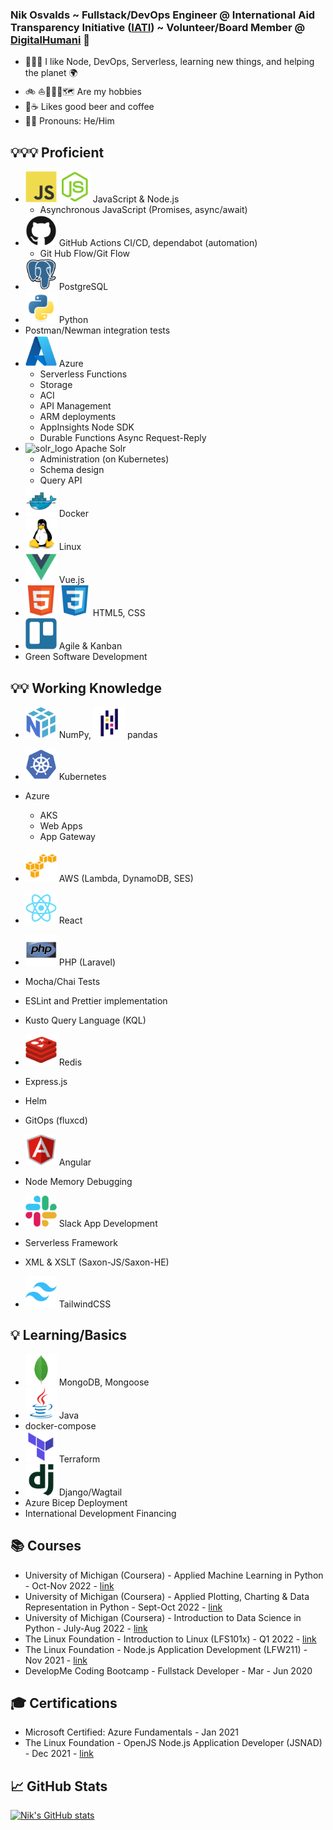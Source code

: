 ### Nik Osvalds ~ Fullstack/DevOps Engineer @ International Aid Transparency Initiative ([IATI](https://github.com/IATI)) ~ Volunteer/Board Member @ [DigitalHumani](https://digitalhumani.com) 🌲
- 👨🏻‍💻 I like Node, DevOps, Serverless, learning new things, and helping the planet 🌍   
- 🚲 ⛵️🏃🏻‍♂️🗺 Are my hobbies 
- 🍻☕️ Likes good beer and coffee
- 👨🏻 Pronouns: He/Him

## 💡💡💡 Proficient
- <img src="https://github.com/devicons/devicon/blob/master/icons/javascript/javascript-original.svg" alt="Javascript logo" width="50" height="50"> <img src="https://github.com/devicons/devicon/blob/master/icons/nodejs/nodejs-original.svg" alt="Node.js logo" width="50" height="50"> JavaScript & Node.js 
  - Asynchronous JavaScript (Promises, async/await)
- <img src="https://github.com/devicons/devicon/blob/master/icons/github/github-original.svg" alt="GitHub logo" width="50" height="50"> GitHub Actions CI/CD, dependabot (automation)
  - Git Hub Flow/Git Flow
- <img src="https://github.com/devicons/devicon/blob/master/icons/postgresql/postgresql-original.svg" alt="postgresql logo" width="50" height="50"> PostgreSQL
- <img src="https://github.com/devicons/devicon/blob/master/icons/python/python-original.svg" alt="python logo" width="50" height="50"> Python
- Postman/Newman integration tests
- <img src="https://github.com/devicons/devicon/blob/master/icons/azure/azure-original.svg" alt="azure logo" width="50" height="50"> Azure 
  - Serverless Functions
  - Storage
  - ACI
  - API Management
  - ARM deployments
  - AppInsights Node SDK
  - Durable Functions Async Request-Reply
- ![solr_logo](https://user-images.githubusercontent.com/60047271/167163461-58829f9b-6afc-495b-85ee-89ea08db4519.png) Apache Solr
  - Administration (on Kubernetes)
  - Schema design
  - Query API 
- <img src="https://github.com/devicons/devicon/blob/master/icons/docker/docker-original.svg" alt="docker logo" width="50" height="50"> Docker
- <img src="https://github.com/devicons/devicon/blob/master/icons/linux/linux-original.svg" alt="linux logo" width="50" height="50"> Linux
- <img src="https://github.com/devicons/devicon/blob/master/icons/vuejs/vuejs-original.svg" alt="Vue.js logo" width="50" height="50"> Vue.js
- <img src="https://github.com/devicons/devicon/blob/master/icons/html5/html5-original.svg" alt="html logo" width="50" height="50"> <img src="https://github.com/devicons/devicon/blob/master/icons/css3/css3-original.svg" alt="CSS logo" width="50" height="50"> HTML5, CSS
- <img src="https://github.com/devicons/devicon/blob/master/icons/trello/trello-plain.svg" alt="Trello logo" width="50" height="50"> Agile & Kanban
- Green Software Development

## 💡💡 Working Knowledge
- <img src="https://github.com/devicons/devicon/blob/master/icons/numpy/numpy-original.svg" alt="numpy logo" width="50" height="50"> NumPy, <img src="https://github.com/devicons/devicon/blob/master/icons/pandas/pandas-original.svg" alt="pandas logo" width="50" height="50"> pandas
- <img src="https://github.com/devicons/devicon/blob/master/icons/kubernetes/kubernetes-plain.svg" alt="kubernetes logo" width="50" height="50"> Kubernetes
- Azure
  - AKS
  - Web Apps
  - App Gateway
- <img src="https://github.com/devicons/devicon/blob/master/icons/amazonwebservices/amazonwebservices-original.svg" alt="aws logo" width="50" height="50"> AWS (Lambda, DynamoDB, SES)

- <img src="https://github.com/devicons/devicon/blob/master/icons/react/react-original.svg" alt="react logo" width="50" height="50"> React
- <img src="https://github.com/devicons/devicon/blob/master/icons/php/php-original.svg" alt="php logo" width="50" height="50"> PHP (Laravel)
- Mocha/Chai Tests
- ESLint and Prettier implementation
- Kusto Query Language (KQL)
- <img src="https://github.com/devicons/devicon/blob/master/icons/redis/redis-original.svg" alt="redis logo" width="50" height="50"> Redis
- Express.js
- Helm
- GitOps (fluxcd)
- <img src="https://github.com/devicons/devicon/blob/master/icons/angularjs/angularjs-original.svg" alt="angular logo" width="50" height="50"> Angular
- Node Memory Debugging
- <img src="https://github.com/devicons/devicon/blob/master/icons/slack/slack-original.svg" alt="slack logo" width="50" height="50"> Slack App Development
- Serverless Framework
- XML & XSLT (Saxon-JS/Saxon-HE)
- <img src="https://github.com/devicons/devicon/blob/master/icons/tailwindcss/tailwindcss-plain.svg" alt="tailwindcss logo" width="50" height="50"> TailwindCSS

## 💡 Learning/Basics
- <img src="https://github.com/devicons/devicon/blob/master/icons/mongodb/mongodb-original.svg" alt="mongodb logo" width="50" height="50"> MongoDB, Mongoose
- <img src="https://github.com/devicons/devicon/blob/master/icons/java/java-original.svg" alt="java logo" width="50" height="50"> Java
- docker-compose
- <img src="https://github.com/devicons/devicon/blob/master/icons/terraform/terraform-original.svg" alt="terraform logo" width="50" height="50"> Terraform
- <img src="https://github.com/devicons/devicon/blob/master/icons/django/django-plain.svg" alt="django logo" width="50" height="50"> Django/Wagtail
- Azure Bicep Deployment
- International Development Financing

## 📚 Courses
- University of Michigan (Coursera) - Applied Machine Learning in Python - Oct-Nov 2022 - [link](https://coursera.org/share/f98e6f05038f91747028917b87d4437f)
- University of Michigan (Coursera) - Applied Plotting, Charting & Data Representation in Python - Sept-Oct 2022 - [link](https://coursera.org/share/c48905dd177656890ad77e3687a25c2c)
- University of Michigan (Coursera) - Introduction to Data Science in Python - July-Aug 2022 - [link](https://coursera.org/verify/RCVYVQL4HR9Z)
- The Linux Foundation - Introduction to Linux (LFS101x) - Q1 2022 - [link](https://learning.edx.org/course/course-v1:LinuxFoundationX+LFS101x+2T2021/home)
- The Linux Foundation - Node.js Application Development (LFW211) - Nov 2021 - [link](https://www.credly.com/badges/18b1a277-c609-498c-897c-e56c5e578455/public_url)
- DevelopMe Coding Bootcamp - Fullstack Developer - Mar - Jun 2020

## 🎓 Certifications
- Microsoft Certified: Azure Fundamentals - Jan 2021
- The Linux Foundation - OpenJS Node.js Application Developer (JSNAD) - Dec 2021 - [link](https://www.credly.com/badges/eabeb77f-89ec-4d44-9573-bb9d59f5d74a/public_url)

## 📈 GitHub Stats

[![Nik's GitHub stats](https://github-readme-stats.vercel.app/api?username=nosvalds)](https://github.com/anuraghazra/github-readme-stats)
